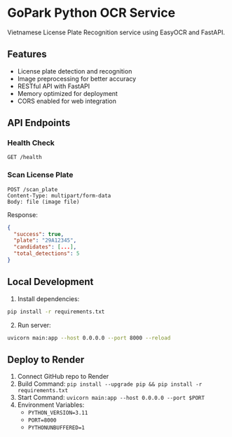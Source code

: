 # GoPark Python OCR Service

Vietnamese License Plate Recognition service using EasyOCR and FastAPI.

## Features
- License plate detection and recognition
- Image preprocessing for better accuracy
- RESTful API with FastAPI
- Memory optimized for deployment
- CORS enabled for web integration

## API Endpoints

### Health Check
```
GET /health
```

### Scan License Plate
```
POST /scan_plate
Content-Type: multipart/form-data
Body: file (image file)
```

Response:
```json
{
  "success": true,
  "plate": "29A12345",
  "candidates": [...],
  "total_detections": 5
}
```

## Local Development

1. Install dependencies:
```bash
pip install -r requirements.txt
```

2. Run server:
```bash
uvicorn main:app --host 0.0.0.0 --port 8000 --reload
```

## Deploy to Render

1. Connect GitHub repo to Render
2. Build Command: `pip install --upgrade pip && pip install -r requirements.txt`
3. Start Command: `uvicorn main:app --host 0.0.0.0 --port $PORT`
4. Environment Variables:
   - `PYTHON_VERSION=3.11`
   - `PORT=8000`
   - `PYTHONUNBUFFERED=1`
